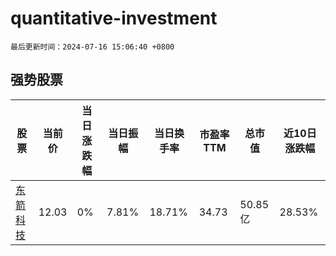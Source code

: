 # quantitative-investment

`最后更新时间：2024-07-16 15:06:40 +0800`

## 强势股票

|股票|当前价|当日涨跌幅|当日振幅|当日换手率|市盈率TTM|总市值|近10日涨跌幅|
|----|----|----|----|----|----|----|----|
|[东箭科技](https://xueqiu.com/S/SZ300978)|12.03|0%|7.81%|18.71%|34.73|50.85亿|28.53%|

